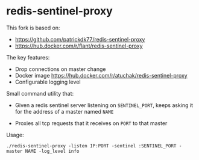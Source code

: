 redis-sentinel-proxy
====================

This fork is based on:
* https://github.com/patrickdk77/redis-sentinel-proxy
* https://hub.docker.com/r/flant/redis-sentinel-proxy

The key features:
* Drop connections on master change
* Docker image https://hub.docker.com/r/atuchak/redis-sentinel-proxy
* Configurable logging level

Small command utility that:

* Given a redis sentinel server listening on `SENTINEL_PORT`, keeps asking it for the address of a master named `NAME`

* Proxies all tcp requests that it receives on `PORT` to that master


Usage:

`./redis-sentinel-proxy -listen IP:PORT -sentinel :SENTINEL_PORT -master NAME -log_level info`
